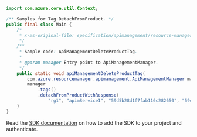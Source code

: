 ```java
import com.azure.core.util.Context;

/** Samples for Tag DetachFromProduct. */
public final class Main {
    /*
     * x-ms-original-file: specification/apimanagement/resource-manager/Microsoft.ApiManagement/stable/2021-08-01/examples/ApiManagementDeleteProductTag.json
     */
    /**
     * Sample code: ApiManagementDeleteProductTag.
     *
     * @param manager Entry point to ApiManagementManager.
     */
    public static void apiManagementDeleteProductTag(
        com.azure.resourcemanager.apimanagement.ApiManagementManager manager) {
        manager
            .tags()
            .detachFromProductWithResponse(
                "rg1", "apimService1", "59d5b28d1f7fab116c282650", "59d5b28e1f7fab116402044e", Context.NONE);
    }
}
```

Read the [SDK documentation](https://github.com/Azure/azure-sdk-for-java/blob/azure-resourcemanager-apimanagement_1.0.0-beta.3/sdk/apimanagement/azure-resourcemanager-apimanagement/README.md) on how to add the SDK to your project and authenticate.
